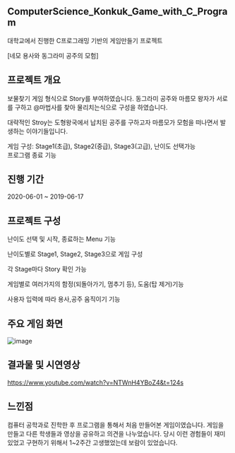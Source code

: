 ## ComputerScience_Konkuk_Game_with_C_Program

대학교에서 진행한 C프로그래밍 기반의 게임만들기 프로젝트

[네모 용사와 동그라미 공주의 모험]

## 프로젝트 개요

  보물찾기 게임 형식으로 Story를 부여하였습니다. 동그라미 공주와 마름모 왕자가 서로를 구하고 @마법사를 찾아 물리치는식으로 구성을 하였습니다.
  
  대략적인 Stroy는 도형왕국에서 납치된 공주를 구하고자 마름모가 모험을 떠나면서 발생하는 이야기들입니다.
  
 게임 구성: Stage1(초급), Stage2(중급), Stage3(고급), 난이도 선택가능   
 프로그램 종료 기능



## 진행 기간
2020-06-01 ~ 2019-06-17


## 프로젝트 구성

난이도 선택 및 시작, 종료하는 Menu 기능

난이도별로 Stage1, Stage2, Stage3으로 게임 구성

각 Stage마다 Story 확인 가능

게임별로 여러가지의 함정(되돌아가기, 멈추기 등), 도움(탑 제거)기능

사용자 입력에 따라 용사,공주 움직이기 기능

## 주요 게임 화면

![image](https://user-images.githubusercontent.com/44837403/123359814-0d579e00-d5a8-11eb-866c-d4967bdf1912.png)


## 결과물 및 시연영상

https://www.youtube.com/watch?v=NTWnH4YBoZ4&t=124s


## 느낀점

 컴퓨터 공학과로 진학한 후 프로그램을 통해서 처음 만들어본 게임이였습니다. 게임을 만들고 다른 학생들과 영상을 공유하고 의견을 나누었습니다.
 당시 이런 경험들이 재미있었고 구현하기 위해서 1~2주간 고생했었는데 보람이 있었습니다.
